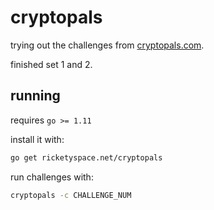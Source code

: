 # cryptopals

trying out the challenges from [cryptopals.com][cp].

finished set 1 and 2.

[cp]: https://cryptopals.com

## running

requires `go >= 1.11`

install it with:

```bash
go get ricketyspace.net/cryptopals
```

run challenges with:

```bash
cryptopals -c CHALLENGE_NUM
```
